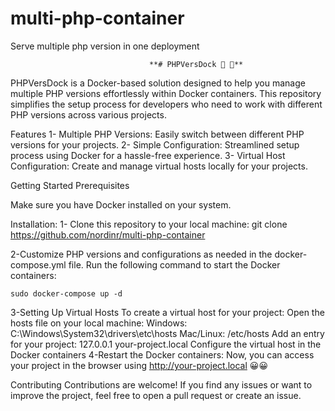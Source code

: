 # multi-php-container
Serve multiple php version in one deployment

                                   **# PHPVersDock 🐳 🐳**

PHPVersDock is a Docker-based solution designed to help you manage multiple PHP versions effortlessly within Docker containers. This repository simplifies the setup process for developers who need to work with different PHP versions across various projects.

Features
1- Multiple PHP Versions: Easily switch between different PHP versions for your projects.
2- Simple Configuration: Streamlined setup process using Docker for a hassle-free experience.
3- Virtual Host Configuration: Create and manage virtual hosts locally for your projects.

Getting Started
Prerequisites

Make sure you have Docker installed on your system.

Installation:
1- Clone this repository to your local machine:
git clone https://github.com/nordinr/multi-php-container

2-Customize PHP versions and configurations as needed in the docker-compose.yml file.
    Run the following command to start the Docker containers:
<!-- sudo for linux users -->
    sudo docker-compose up -d 
3-Setting Up Virtual Hosts
To create a virtual host for your project:
    Open the hosts file on your local machine:
    Windows: C:\Windows\System32\drivers\etc\hosts
    Mac/Linux: /etc/hosts
        Add an entry for your project:
        127.0.0.1   your-project.local
Configure the virtual host in the Docker containers
4-Restart the Docker containers:
    Now, you can access your project in the browser using http://your-project.local 😀😀

Contributing
Contributions are welcome! If you find any issues or want to improve the project, feel free to open a pull request or create an issue.

